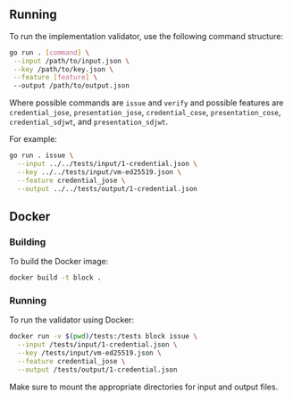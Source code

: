 ## Running

To run the implementation validator, use the following command structure:

```bash
go run . [command] \
 --input /path/to/input.json \
 --key /path/to/key.json \
 --feature [feature] \ 
 --output /path/to/output.json 
```
Where possible commands are `issue` and `verify` and possible features are `credential_jose`, `presentation_jose`, `credential_cose`, `presentation_cose`, `credential_sdjwt`, and `presentation_sdjwt`.

For example:

```bash
go run . issue \
  --input ../../tests/input/1-credential.json \
  --key ../../tests/input/vm-ed25519.json \
  --feature credential_jose \
  --output ../../tests/output/1-credential.json
```

## Docker

### Building

To build the Docker image:

```bash
docker build -t block .
```

### Running

To run the validator using Docker:

```bash
docker run -v $(pwd)/tests:/tests block issue \
  --input /tests/input/1-credential.json \
  --key /tests/input/vm-ed25519.json \
  --feature credential_jose \
  --output /tests/output/1-credential.json
```

Make sure to mount the appropriate directories for input and output files.
